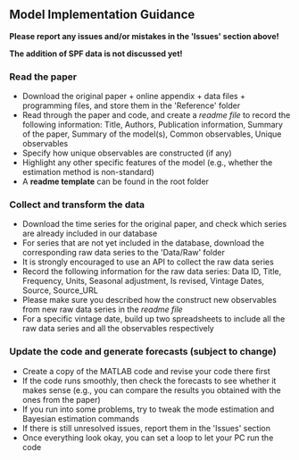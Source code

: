 ## Model Implementation Guidance

**Please report any issues and/or mistakes in the 'Issues' section above!**

**The addition of SPF data is not discussed yet!**

### Read the paper

- Download the original paper + online appendix + data files + programming files, and store them in the 'Reference' folder
- Read through the paper and code, and create a *readme file* to record the following information: Title, Authors, Publication information, Summary of the paper, Summary of the model(s), Common observables, Unique observables
- Specify how unique observables are constructed (if any)
- Highlight any other specific features of the model (e.g., whether the estimation method is non-standard)
- A **readme template** can be found in the root folder

### Collect and transform the data

- Download the time series for the original paper, and check which series are already included in our database 
- For series that are not yet included in the database, download the corresponding raw data series to the 'Data/Raw' folder
- It is strongly encouraged to use an API to collect the raw data series
- Record the following information for the raw data series: Data ID, Title, Frequency, Units, Seasonal adjustment, Is revised, Vintage Dates, Source, Source_URL
- Please make sure you described how the construct new observables from new raw data series in the *readme file*
- For a specific vintage date, build up two spreadsheets to include all the raw data series and all the observables respectively

### Update the code and generate forecasts (subject to change)

- Create a copy of the MATLAB code and revise your code there first
- If the code runs smoothly, then check the forecasts to see whether it makes sense (e.g., you can compare the results you obtained with the ones from the paper)
- If you run into some problems, try to tweak the mode estimation and Bayesian estimation commands
- If there is still unresolved issues, report them in the 'Issues' section
- Once everything look okay, you can set a loop to let your PC run the code
